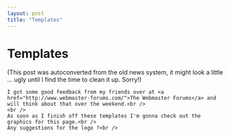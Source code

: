 ```yaml
---
layout: post
title: "Templates"
---
```

<h1>Templates</h1>
(This post was autoconverted from the old news system,
it might look a little ... ugly until I find the time
to clean it up.
Sorry!)

    I got some good feedback from my friends over at <a href="http://www.webmaster-forums.com/">The Webmaster Forums</a> and will think about that over the weekend.<br />
    <br />
    As soon as I finish off these templates I'm gonna check out the graphics for this page.<br />
    Any suggestions for the logo ?<br />

